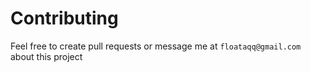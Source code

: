 # Contributing
Feel free to create pull requests or message me at `floataqq@gmail.com` about this project